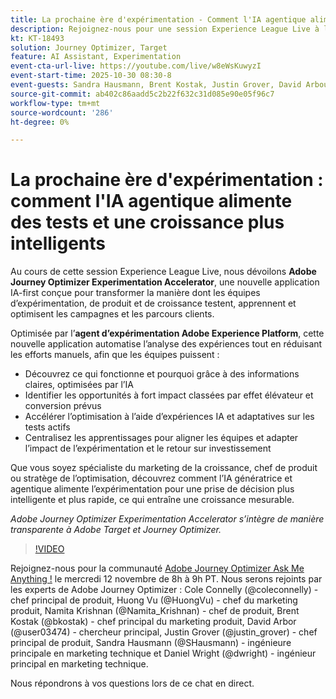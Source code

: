 ```yaml
---
title: La prochaine ère d'expérimentation - Comment l'IA agentique alimente des tests et une croissance plus intelligents
description: Rejoignez-nous pour une session Experience League Live à l’occasion du dévoilement de Adobe Journey Optimizer Experimentation Accelerator, une nouvelle application IA conçue pour transformer la manière dont les équipes d’expérimentation, de produits et de croissance testent, apprennent et optimisent les campagnes et les parcours clients.
kt: KT-18493
solution: Journey Optimizer, Target
feature: AI Assistant, Experimentation
event-cta-url-live: https://youtube.com/live/w8eWsKuwyzI
event-start-time: 2025-10-30 08:30-8
event-guests: Sandra Hausmann, Brent Kostak, Justin Grover, David Arbour
source-git-commit: ab402c86aadd5c2b22f632c31d085e90e05f96c7
workflow-type: tm+mt
source-wordcount: '286'
ht-degree: 0%

---
```



# La prochaine ère d&#39;expérimentation : comment l&#39;IA agentique alimente des tests et une croissance plus intelligents

Au cours de cette session Experience League Live, nous dévoilons **Adobe Journey Optimizer Experimentation Accelerator**, une nouvelle application IA-first conçue pour transformer la manière dont les équipes d’expérimentation, de produit et de croissance testent, apprennent et optimisent les campagnes et les parcours clients.

Optimisée par l’**agent d’expérimentation Adobe Experience Platform**, cette nouvelle application automatise l’analyse des expériences tout en réduisant les efforts manuels, afin que les équipes puissent :

* Découvrez ce qui fonctionne et pourquoi grâce à des informations claires, optimisées par l’IA
* Identifier les opportunités à fort impact classées par effet élévateur et conversion prévus
* Accélérer l’optimisation à l’aide d’expériences IA et adaptatives sur les tests actifs
* Centralisez les apprentissages pour aligner les équipes et adapter l’impact de l’expérimentation et le retour sur investissement

Que vous soyez spécialiste du marketing de la croissance, chef de produit ou stratège de l’optimisation, découvrez comment l’IA génératrice et agentique alimente l’expérimentation pour une prise de décision plus intelligente et plus rapide, ce qui entraîne une croissance mesurable.

*Adobe Journey Optimizer Experimentation Accelerator s’intègre de manière transparente à Adobe Target et Journey Optimizer.*

>[!VIDEO](https://video.tv.adobe.com/v/3476426/?learn=on&enablevpops)

Rejoignez-nous pour la communauté [Adobe Journey Optimizer Ask Me Anything !](https://experienceleaguecommunities.adobe.com/t5/journey-optimizer-events/ask-me-anything-november-12th-with-journey-optimizer-product/ev-p/783252) le mercredi 12 novembre de 8h à 9h PT. Nous serons rejoints par les experts de Adobe Journey Optimizer : Cole Connelly (@coleconnelly) - chef principal de produit, Huong Vu (@HuongVu) - chef du marketing produit, Namita Krishnan (@Namita_Krishnan) - chef de produit, Brent Kostak (@bkostak) - chef principal du marketing produit, David Arbor (@user03474) - chercheur principal, Justin Grover (@justin_grover) - chef principal de produit, Sandra Hausmann (@SHausmann) - ingénieure principale en marketing technique et Daniel Wright (@dwright) - ingénieur principal en marketing technique.

Nous répondrons à vos questions lors de ce chat en direct.
